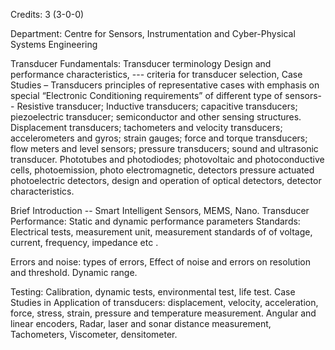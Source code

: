Credits: 3 (3-0-0)

Department: Centre for Sensors, Instrumentation and Cyber-Physical Systems Engineering

Transducer Fundamentals: Transducer terminology Design and performance characteristics, --- criteria for transducer selection, Case Studies – Transducers principles of representative cases with emphasis on special “Electronic Conditioning requirements” of different type of sensors-- Resistive transducer; Inductive transducers; capacitive transducers; piezoelectric transducer; semiconductor and other sensing structures. Displacement transducers; tachometers and velocity transducers; accelerometers and gyros; strain gauges; force and torque transducers; flow meters and level sensors; pressure transducers; sound and ultrasonic transducer. Phototubes and photodiodes; photovoltaic and photoconductive cells, photoemission, photo electromagnetic, detectors pressure actuated photoelectric detectors, design and operation of optical detectors, detector characteristics.

Brief Introduction -- Smart Intelligent Sensors, MEMS, Nano. Transducer Performance: Static and dynamic performance parameters Standards: Electrical tests, measurement unit, measurement standards of of voltage, current, frequency, impedance etc .

Errors and noise: types of errors, Effect of noise and errors on resolution and threshold. Dynamic range.

Testing: Calibration, dynamic tests, environmental test, life test. Case Studies in Application of transducers: displacement, velocity, acceleration, force, stress, strain, pressure and temperature measurement. Angular and linear encoders, Radar, laser and sonar distance measurement, Tachometers, Viscometer, densitometer.